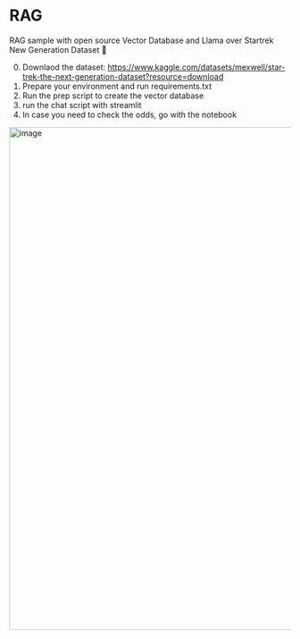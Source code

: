 # RAG
RAG sample with open source Vector Database and Llama over Startrek New Generation Dataset 🖖

0. Downlaod the dataset: https://www.kaggle.com/datasets/mexwell/star-trek-the-next-generation-dataset?resource=download
1. Prepare your environment and run requirements.txt
2. Run the prep script to create the vector database
3. run the chat script with streamlit
4. In case you need to check the odds, go with the notebook

<img width="771" height="900" alt="image" src="https://github.com/user-attachments/assets/ec1842de-c931-466a-af05-d1bd9cda8426" />



